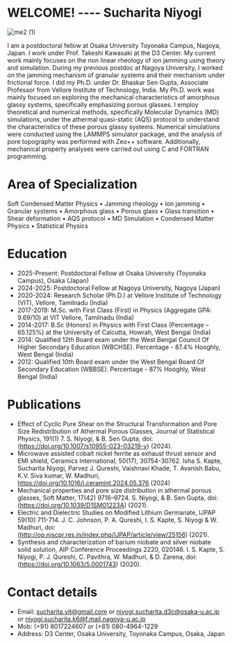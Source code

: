 # WELCOME! ---- Sucharita Niyogi
![me2 (1)](https://github.com/Sucharita-Niyogi/Sucharita-Niyogi.github.io/assets/109155031/67037219-a689-4126-b6b6-2ecbbb19e945)

I am a postdoctoral fellow at Osaka University Toyonaka Campus, Nagoya, Japan. I work under Prof. Takeshi Kawasaki at the D3 Center. My current work mainly focuses on the non linear rheology of ion jamming using theory and simulation. During my previous postdoc at Nagoya University, I worked on the jamming mechanism of granular systems and their mechanism under frictional force. I did my Ph.D. under Dr. Bhaskar Sen Gupta, Associate Professor from Vellore Institute of Technology, India.  My Ph.D. work was mainly focused on exploring the mechanical characteristics of amorphous glassy systems, specifically emphasizing porous glasses. I employ theoretical and numerical methods, specifically Molecular Dynamics (MD) simulations, under the athermal quasi-static (AQS) protocol to understand the characteristics of these porous glassy systems. Numerical simulations were conducted using the LAMMPS simulator package, and the analysis of pore topography was performed with Zeo++ software. Additionally, mechanical property analyses were carried out using C and FORTRAN programming.
# Area of Specialization
Soft Condensed Matter Physics • Jamming rheology • Ion jamming • Granular systems • Amorphous glass • Porous glass • Glass transition • Shear deformation • AQS protocol • MD Simulation • Condensed Matter Physics • Statistical Physics
# Education
* 2025-Present: Postdoctoral Fellow at Osaka University (Toyonaka Campus), Osaka (Japan)
* 2024-2025: Postdoctoral Fellow at Nagoya University, Nagoya (Japan)
* 2020-2024: Research Scholar (Ph.D.) at Vellore Institute of Technology (VIT), Vellore, Tamilnadu (India)
* 2017-2019: M.Sc. with First Class (First) in Physics (Aggregate GPA: 9.69/10) at VIT Vellore, Tamilnadu (India)
* 2014-2017: B.Sc (Honors) in Physics with First Class (Percentage – 65.125%) at the University of Calcutta, Howrah, West Bengal (India)
* 2014: Qualified 12th Board exam under the West Bengal Council Of Higher Secondary Education (WBCHSE). Percentage - 87.4% Hooghly, West Bengal (India)
* 2012: Qualified 10th Board exam under the West Bengal Board Of Secondary Education (WBBSE). Percentage - 87% Hooghly, West Bengal (India)
# Publications
* Effect of Cyclic Pure Shear on the Structural Transformation and Pore Size Redistribution of Athermal Porous Glasses, Journal of Statistical Physics, 191(1) 7. S. Niyogi, & B. Sen Gupta, doi: (https://doi.org/10.1007/s10955-023-03219-y) (2024).
* Microwave assisted cobalt nickel ferrite as exhaust thrust sensor and EMI shield, Ceramics International, 50(17), 30754-30762. Isha S. Kapte, Sucharita Niyogi, Parvez J. Qureshi, Vaishnavi Khade, T. Avanish Babu, K.V. Siva kumar, W. Madhuri, https://doi.org/10.1016/j.ceramint.2024.05.376 (2024)
* Mechanical properties and pore size distribution in athermal porous glasses, Soft Matter, 17(42) 9716–9724. S. Niyogi, & B. Sen Gupta, doi: (https://doi.org/10.1039/D1SM01223A) (2021).
* Electric and Dielectric Studies on Modified Lithium Germanate, IJPAP 59(10) 711-714. J. C. Johnson, P. A. Qureshi, I. S. Kapte, S. Niyogi & W. Madhuri, doi: (http://op.niscpr.res.in/index.php/IJPAP/article/view/25156) (2021).
* Synthesis and characterization of barium niobate and silver niobate solid solution, AIP Conference Proceedings 2220, 020146. I. S. Kapte, S. Niyogi, P. J. Qureshi, C. Pavithra, W. Madhuri, & D. Zarena, doi: (https://doi.org/10.1063/5.0001743) (2020).
# Contact details
* Email: sucharita.vit@gmail.com or niyogi.sucharita.d3c@osaka-u.ac.jp or niyogi.sucharita.k6@f.mail.nagoya-u.ac.jp
* Mob: (+91) 8017224607 or (+81) 080-4964-1229
* Address: D3 Center, Osaka University, Toyonaka Campus, Osaka, Japan

